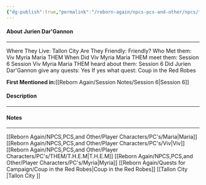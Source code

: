 ```yaml
---
{"dg-publish":true,"permalink":"/reborn-again/npcs-pcs-and-other/npcs/friendly/jurien-dar-gannon/"}
---
```



#### About Jurien Dar'Gannon
---
Where They Live: Tallon City 
Are They Friendly: Friendly?
Who Met them: Viv Myria Maria THEM
When Did Viv Myria Maria THEM meet them: Session 6
Session Viv Myria Maria THEM heard about them: Session 6
Did Jurien Dar'Gannon give any quests: Yes
	If yes what quest: Coup in the Red Robes


**First Mentioned in:**[[Reborn Again/Session Notes/Session 6\|Session 6]]
#### Description


---

#### Notes
---
[[Reborn Again/NPCS,PCS,and Other/Player Characters/PC's/Maria\|Maria]]
[[Reborn Again/NPCS,PCS,and Other/Player Characters/PC's/Viv\|Viv]]
[[Reborn Again/NPCS,PCS,and Other/Player Characters/PC's/THEM/T.H.E.M\|T.H.E.M]]
[[Reborn Again/NPCS,PCS,and Other/Player Characters/PC's/Myria\|Myria]]
[[Reborn Again/Quests for Campaign/Coup in the Red Robes\|Coup in the Red Robes]]
[[Tallon City \|Tallon City ]]


